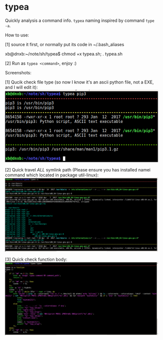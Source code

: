 # typea

Quickly analysis a command info. `typea` naming inspired by command `type -a`.  

How to use:  

[1]  source it first, or normally put its code in ~/.bash_aliases  

xb@dnxb:~/note/sh/typea$ chmod +x typea.sh; . typea.sh  

[2] Run as `typea <command>`, enjoy :)  

Screenshots:  

[1] Qucik check file type (so now I know it's an ascii python file, not a EXE, and I will edit it):   
![Check file type](/1510210160_2017-11-09_PPabjenvK6.png?raw=true "Check file type")  

[2] Quick travel *ALL* symlink path (Please ensure you has installed namei command which located in package util-linux):   
![Check travel symlink path](/1510210226_2017-11-09_mi9R2urpJw.png?raw=true "Quick travel symlink path")  

[3] Quick check function body:  
![Check function body](/1510210328_2017-11-09_TKX67tj8jz.png?raw=true "Check function body")  




